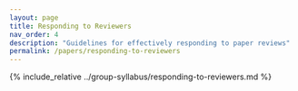 ```yaml
---
layout: page
title: Responding to Reviewers
nav_order: 4
description: "Guidelines for effectively responding to paper reviews"
permalink: /papers/responding-to-reviewers
---
```


{% include_relative ../group-syllabus/responding-to-reviewers.md %} 